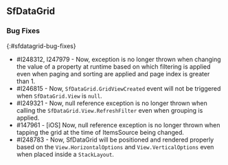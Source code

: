 ## SfDataGrid

### Bug Fixes
{:#sfdatagrid-bug-fixes}

* \#I248312, I247979 - Now, exception is no longer thrown when changing the value of a property at runtime based on which filtering is applied even when paging and sorting are applied and page index is greater than 1.
* \#I246815 - Now, `SfDataGrid.GridViewCreated` event will not be triggered when `SfDataGrid.View` is `null`.
* \#I249321 - Now, null reference exception is no longer thrown when calling the `SfDataGrid.View.RefreshFilter` even when grouping is applied.
* \#147961 - [iOS] Now, null reference exception is no longer thrown when tapping the grid at the time of ItemsSource being changed.
* \#I248783 - Now, SfDataGrid will be positioned and rendered properly based on the `View.HorizontalOptions` and `View.VerticalOptions` even when placed inside a `StackLayout`.
